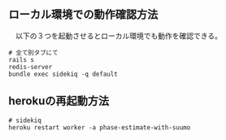 ## ローカル環境での動作確認方法
　以下の３つを起動させるとローカル環境でも動作を確認できる。
```
# 全て別タブにて
rails s
redis-server
bundle exec sidekiq -q default
```

## herokuの再起動方法
```
# sidekiq
heroku restart worker -a phase-estimate-with-suumo
```
